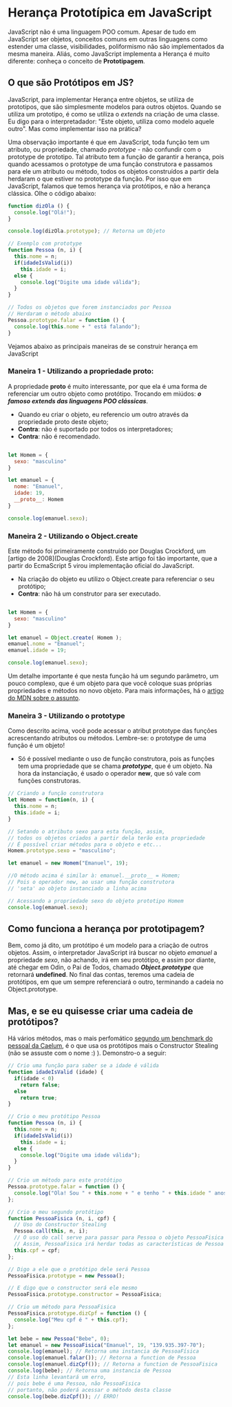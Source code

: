 # Herança Prototípica em JavaScript

JavaScript não é uma linguagem POO comum. Apesar de tudo em JavaScript ser objetos, conceitos comuns em outras linguagens como estender uma classe, visibilidades, poliformismo não são implementados da mesma maneira. Aliás, como JavaScript implementa a Herança é muito diferente: conheça o conceito de **Prototipagem**.

## O que são Protótipos em JS?

JavaScript, para implementar Herança entre objetos, se utiliza de prototipos, que são simplesmente modelos para outros objetos. Quando se utiliza um prototipo, é como se utiliza o *extends* na criação de uma classe. Eu digo para o interpretadador: "Este objeto, utiliza como modelo aquele outro". Mas como implementar isso na prática?

Uma observação importante é que em JavaScript, toda função tem um atributo, ou propriedade, chamado *prototype* - não confundir com o prototype de prototipo. Tal atributo tem a função de garantir a herança, pois quando acessamos o prototype de uma função construtora e passamos para ele um atributo ou método, todos os objetos construídos a partir dela herdaram o que estiver no prototype da função. Por isso que em JavaScript, falamos que temos herança via protótipos, e não a herança clássica. Olhe o código abaixo:

````js
function dizOla () {
  console.log("Olá!");
}

console.log(dizOla.prototype); // Retorna um Objeto

// Exemplo com prototype
function Pessoa (n, i) {
  this.nome = n;
  if(idadeIsValid(i))
    this.idade = i;
  else {
    console.log("Digite uma idade válida");
  }
}

// Todos os objetos que forem instanciados por Pessoa
// Herdaram o método abaixo
Pessoa.prototype.falar = function () {
  console.log(this.nome + " está falando");
}
````

Vejamos abaixo as principais maneiras de se construir herança em JavaScript

### Maneira 1 - Utilizando a propriedade __proto__:

A propriedade __proto__ é muito interessante, por que ela é uma forma de referenciar um outro objeto como protótipo. Trocando em miúdos: ***o famoso extends das linguagens POO clássicas***.

+ Quando eu criar o objeto, eu referencio um outro através da propriedade proto deste objeto;
+ **Contra**: não é suportado por todos os interpretadores;
+ **Contra**: não é recomendado.

````js

let Homem = {
  sexo: "masculino"
}

let emanuel = {
  nome: "Emanuel",
  idade: 19,
  __proto__: Homem
}

console.log(emanuel.sexo);

````

### Maneira 2 - Utilizando o Object.create

Este método foi primeiramente construído por Douglas Crockford, um [artigo de 2008](Douglas Crockford). Este artigo foi tão importante, que a partir do EcmaScript 5 virou implementação oficial do JavaScript.

+ Na criação do objeto eu utilizo o Object.create para referenciar o seu protótipo;
+ **Contra**: não há um construtor para ser executado.

````js

let Homem = {
  sexo: "masculino"
}

let emanuel = Object.create( Homem );
emanuel.nome = "Emanuel";
emanuel.idade = 19;

console.log(emanuel.sexo);

````

Um detalhe importante é que nesta função há um segundo parâmetro, um pouco complexo, que é um objeto para que você coloque suas próprias propriedades e métodos no novo objeto. Para mais informações, há o [artigo do MDN sobre o assunto](https://developer.mozilla.org/pt-BR/docs/Web/JavaScript/Reference/Global_Objects/Object/create).

### Maneira 3 - Utilizando o prototype

Como descrito acima, você pode acessar o atribut prototype das funções acrescentando atributos ou métodos. Lembre-se: o prototype de uma função é um objeto!

+ Só é possível mediante o uso de função construtora, pois as funções tem uma propriedade que se chama ***prototype***, que é um objeto. Na hora da instanciação, é usado o operador **new**, que só vale com funções construtoras.

````js
// Criando a função construtora
let Homem = function(n, i) {
  this.nome = n;
  this.idade = i;
}

// Setando o atributo sexo para esta função, assim,
// todos os objetos criados a partir dela terão esta propriedade
// É possível criar métodos para o objeto e etc...
Homem.prototype.sexo = "masculino";

let emanuel = new Homem("Emanuel", 19);

//O método acima é similar à: emanuel.__proto__ = Homem;
// Pois o operador new, ao usar uma função construtora
// 'seta' ao objeto instanciado a linha acima

// Acessando a propriedade sexo do objeto prototipo Homem
console.log(emanuel.sexo);
````

## Como funciona a herança por prototipagem?

Bem, como já dito, um protótipo é um modelo para a criação de outros objetos. Assim, o interpretador JavaScript irá buscar no objeto *emanuel* a propriedade *sexo*, não achando, irá em seu protótipo, e assim por diante, até chegar em Odin, o Pai de Todos, chamado ***Object.prototype*** que retornará **undefined**. No final das contas, teremos uma cadeia de protótipos, em que um sempre referenciará o outro, terminando a cadeia no Object.prototype.

## Mas, e se eu quisesse criar uma cadeia de protótipos?

Há vários métodos, mas o mais perfomático [segundo um benchmark do pessoal da Caelum](https://github.com/leocwolter/javascriptInheritance), é o que usa os protótipos mais o Constructor Stealing (não se assuste com o nome :) ). Demonstro-o a seguir:

````js
// Crio uma função para saber se a idade é válida
function idadeIsValid (idade) {
  if(idade < 0)
    return false;
  else
    return true;
}

// Crio o meu protótipo Pessoa
function Pessoa (n, i) {
  this.nome = n;
  if(idadeIsValid(i))
    this.idade = i;
  else {
    console.log("Digite uma idade válida");
  }
}

// Crio um método para este protótipo
Pessoa.prototype.falar = function () {
  console.log("Ola! Sou " + this.nome + " e tenho " + this.idade " anos");
};

// Crio o meu segundo protótipo
function PessoaFisica (n, i, cpf) {
  // Uso do Constructor Stealing
  Pessoa.call(this, n, i);
  // O uso do call serve para passar para Pessoa o objeto PessoaFisica
  // Assim, PessoaFisica irá herdar todas as características de Pessoa
  this.cpf = cpf;
};

// Digo a ele que o protótipo dele será Pessoa
PessoaFisica.prototype = new Pessoa();

// E digo que o constructor será ele mesmo
PessoaFisica.prototype.constructor = PessoaFisica;

// Crio um método para PessoaFisica
PessoaFisica.prototype.dizCpf = function () {
  console.log("Meu cpf é " + this.cpf);
};

let bebe = new Pessoa("Bebe", 0);
let emanuel = new PessoaFisica("Emanuel", 19, "139.935.397-70");
console.log(emanuel); // Retorna uma instancia de PessoaFísica
console.log(emanuel.falar()); // Retorna a function de Pessoa
console.log(emanuel.dizCpf()); // Retorna a function de PessoaFisica
console.log(bebe); // Retorna uma instancia de Pessoa
// Esta linha levantará um erro,
// pois bebe é uma Pessoa, não PessoaFisica
// portanto, não poderá acessar o método desta classe
console.log(bebe.dizCpf()); // ERRO!
````
